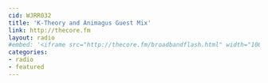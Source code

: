 ```yaml
---
cid: WJRR032
title: 'K-Theory and Animagus Guest Mix'
link: http://thecore.fm
layout: radio
#embed: '<iframe src="http://thecore.fm/broadbandflash.html" width="100%" height="350px"></iframe>'
categories:
- radio
- featured
---
```

